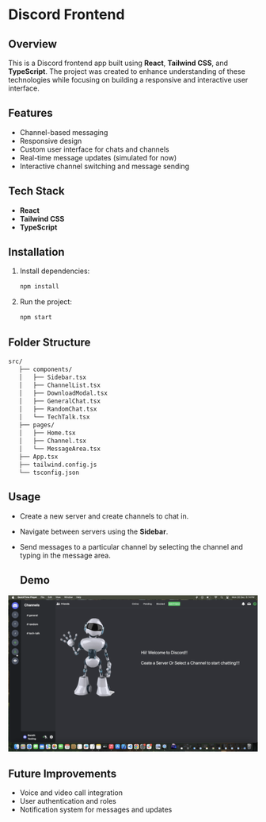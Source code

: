 
# Discord Frontend

## Overview

This is a Discord frontend app built using **React**, **Tailwind CSS**, and **TypeScript**. The project was created to enhance understanding of these technologies while focusing on building a responsive and interactive user interface.

## Features

- Channel-based messaging
- Responsive design
- Custom user interface for chats and channels
- Real-time message updates (simulated for now)
- Interactive channel switching and message sending

## Tech Stack

- **React**
- **Tailwind CSS**
- **TypeScript**

## Installation

1. Install dependencies:
   ```bash
   npm install
   ```

2. Run the project:
   ```bash
   npm start
   ```

## Folder Structure

```
src/
   ├── components/
   │   ├── Sidebar.tsx
   │   ├── ChannelList.tsx
   │   ├── DownloadModal.tsx
   │   ├── GeneralChat.tsx
   │   ├── RandomChat.tsx
   │   └── TechTalk.tsx
   ├── pages/
   │   ├── Home.tsx
   │   ├── Channel.tsx
   │   └── MessageArea.tsx
   ├── App.tsx
   ├── tailwind.config.js
   └── tsconfig.json
```

## Usage

- Create a new server and create channels to chat in.
- Navigate between servers using the **Sidebar**.
- Send messages to a particular channel by selecting the channel and typing in the message area.


  ## Demo

![demo](public/images/Demo.png)

## Future Improvements

- Voice and video call integration
- User authentication and roles
- Notification system for messages and updates

